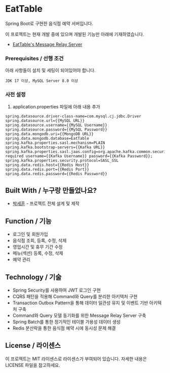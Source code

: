 # EatTable

Spring Boot로 구현한 음식점 예약 서버입니다.

이 프로젝트는 현재 개발 중에 있으며 개발된 기능만 아래에 기재하였습니다.

+ [EatTable's Message Relay Server](https://github.com/psh3253/EatTableMessageRelay)

### Prerequisites / 선행 조건

아래 사항들이 설치 및 세팅이 되어있어야 합니다.

```
JDK 17 이상, MySQL Server 8.0 이상
```


### 사전 설정
1. application.properties 파일에 아래 내용 추가
```
spring.datasource.driver-class-name=com.mysql.cj.jdbc.Driver
spring.datasource.url={{MySQL URL}}
spring.datasource.username={{MySQL Username}}
spring.datasource.password={{MySQL Password}}
spring.data.mongodb.uri={{MongoDB URL}}
spring.data.mongodb.database=EatTable
spring.kafka.properties.sasl.mechanism=PLAIN
spring.kafka.bootstrap-servers={{Kafka URL}}
spring.kafka.properties.sasl.jaas.config=org.apache.kafka.common.security.plain.PlainLoginModule required username={{Kafka Username}} password={{Kafka Password}};
spring.kafka.properties.security.protocol=SASL_SSL
spring.data.redis.host={{Redis Host}}
spring.data.redis.port={{Redis Port}}
spring.data.redis.password={{Redis Password}}
```


## Built With / 누구랑 만들었나요?

* [박세훈](https://github.com/psh3253) - 프로젝트 전체 설계 및 제작

## Function / 기능
+ 로그인 및 회원가입
+ 음식점 조회, 등록, 수정, 삭제
+ 영업시간 및 휴무 기간 수정
+ 메뉴(섹션) 등록, 수정, 삭제
+ 예약 관리

## Technology / 기술

+ Spring Security를 사용하여 JWT 로그인 구현
+ CQRS 패턴을 적용해 Command와 Query를 분리한 아키텍처 구현
+ Transaction Outbox Pattern을 통해 데이터 일관성 유지 및 이벤트 기반 아키텍처 구축
+ Command와 Query 모델 동기화를 위한 Message Relay Server 구축
+ Spring Batch를 통한 정기적인 테이블 가용성 데이터 생성
+ Redis 분산락을 통한 음식점 예약 시에 동시성 문제 해결

## License / 라이센스

이 프로젝트는 MIT 라이센스로 라이센스가 부여되어 있습니다. 자세한 내용은 LICENSE 파일을 참고하세요.
